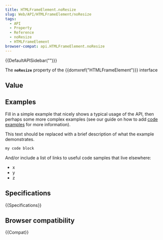 ```yaml
---
title: HTMLFrameElement.noResize
slug: Web/API/HTMLFrameElement/noResize
tags:
  - API
  - Property
  - Reference
  - noResize
  - HTMLFrameElement
browser-compat: api.HTMLFrameElement.noResize
---
```

{{DefaultAPISidebar("")}}

The **`noResize`** property of the {{domxref("HTMLFrameElement")}} interface 

## Value



## Examples

Fill in a simple example that nicely shows a typical usage of the API, then perhaps some more complex examples (see our guide on how to add [code examples](/en-US/docs/MDN/Contribute/Structures/Code_examples) for more information).

This text should be replaced with a brief description of what the example demonstrates.

```js
my code block
```

And/or include a list of links to useful code samples that live elsewhere:

*   x
*   y
*   z

## Specifications

{{Specifications}}

## Browser compatibility

{{Compat}}


